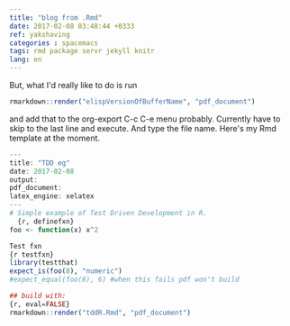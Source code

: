 ```yaml
---
title: "blog from .Rmd"
date: 2017-02-08 03:48:44 +0333
ref: yakshaving
categories : spacemacs
tags: rmd package servr jekyll knitr
lang: en
---
```

But, what I'd really like to do is 
run 
```r
rmarkdown::render("elispVersionOfBufferName", "pdf_document")
```
and add that to the org-export C-c C-e menu probably.
Currently have to skip to the last line and execute. 
And type the file name. 
Here's my Rmd template at the moment.

```r
---
title: "TDD eg"
date: 2017-02-08
output: 
pdf_document: 
latex_engine: xelatex
---
# Simple example of Test Driven Development in R.
  {r, definefxn}
foo <- function(x) x^2

Test fxn
{r testfxn}
library(testthat)
expect_is(foo(8), "numeric")
#expect_equal(foo(8), 6) #when this fails pdf won't build

## build with:
{r, eval=FALSE}
rmarkdown::render("tddR.Rmd", "pdf_document")

```
